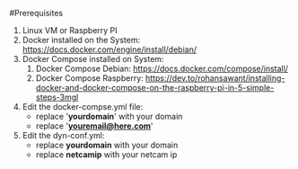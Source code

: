 #Prerequisites
1. Linux VM or Raspberry PI
2. Docker installed on the System: https://docs.docker.com/engine/install/debian/
3. Docker Compose installed on System:
   1. Docker Compose Debian: https://docs.docker.com/compose/install/
   2. Docker Compose Raspberry: https://dev.to/rohansawant/installing-docker-and-docker-compose-on-the-raspberry-pi-in-5-simple-steps-3mgl
4. Edit the docker-compse.yml file:
   * replace '**yourdomain**' with your domain
   * replace '**youremail@here.com**'
5. Edit the dyn-conf.yml:
   * replace **yourdomain** with your domain
   * replace **netcamip** with your netcam ip
